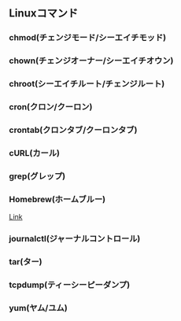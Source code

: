 ## Linuxコマンド

### chmod(チェンジモード/シーエイチモッド)

### chown(チェンジオーナー/シーエイチオウン)

### chroot(シーエイチルート/チェンジルート)

### cron(クロン/クーロン)

### crontab(クロンタブ/クーロンタブ)

### cURL(カール)

### grep(グレップ)

### Homebrew(ホームブルー)

[Link](https://brew.sh/index_ja)

### journalctl(ジャーナルコントロール)

### tar(ター)

### tcpdump(ティーシーピーダンプ)

### yum(ヤム/ユム)
